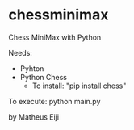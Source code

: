 # chessminimax
Chess MiniMax with Python

Needs:
  - Pyhton
  - Python Chess
    - To install: "pip install chess"

To execute:
python main.py


by Matheus Eiji
